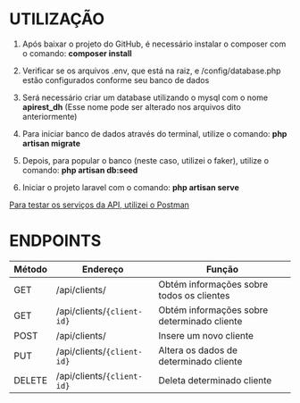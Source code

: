 
# **UTILIZAÇÃO**
1. Após baixar o projeto do GitHub, é necessário instalar o composer com o comando: **composer install**

2. Verificar se os arquivos .env, que está na raiz, e /config/database.php estão configurados conforme seu banco de dados

3. Será necessário criar um database utilizando o mysql com o nome **apirest_dh** (Esse nome pode ser alterado nos arquivos dito anteriormente)

4. Para iniciar banco de dados através do terminal, utilize o comando:
**php artisan migrate**

5. Depois, para popular o banco (neste caso, utilizei o faker), utilize o comando:
**php artisan db:seed**

6. Iniciar o projeto laravel com o comando:
**php artisan serve**

[Para testar os serviços da API, utilizei o Postman](https://www.getpostman.com)

# **ENDPOINTS**
| Método | Endereço                   | Função                                      |
|--------|----------------------------|---------------------------------------------|
| GET    | /api/clients/              | Obtém informações sobre todos os clientes   |
| GET    | /api/clients/`{client-id}` | Obtém informações sobre determinado cliente |
| POST   | /api/clients/              | Insere um novo cliente                      |
| PUT    | /api/clients/`{client-id}` | Altera os dados de determinado cliente      |
| DELETE | /api/clients/`{client-id}` | Deleta determinado cliente                  |
